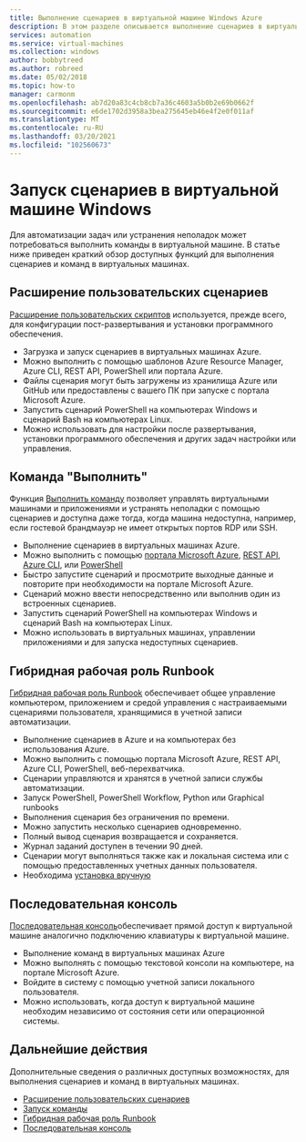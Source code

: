 ```yaml
---
title: Выполнение сценариев в виртуальной машине Windows Azure
description: В этом разделе описывается выполнение сценариев в виртуальной машине Windows
services: automation
ms.service: virtual-machines
ms.collection: windows
author: bobbytreed
ms.author: robreed
ms.date: 05/02/2018
ms.topic: how-to
manager: carmonm
ms.openlocfilehash: ab7d20a83c4cb8cb7a36c4603a5b0b2e69b0662f
ms.sourcegitcommit: e6de1702d3958a3bea275645eb46e4f2e0f011af
ms.translationtype: MT
ms.contentlocale: ru-RU
ms.lasthandoff: 03/20/2021
ms.locfileid: "102560673"
---
```

# <a name="run-scripts-in-your-windows-vm"></a>Запуск сценариев в виртуальной машине Windows

Для автоматизации задач или устранения неполадок может потребоваться выполнить команды в виртуальной машине. В статье ниже приведен краткий обзор доступных функций для выполнения сценариев и команд в виртуальных машинах.

## <a name="custom-script-extension"></a>Расширение пользовательских сценариев

[Расширение пользовательских скриптов](../extensions/custom-script-windows.md) используется, прежде всего, для конфигурации пост-развертывания и установки программного обеспечения.

* Загрузка и запуск сценариев в виртуальных машинах Azure.
* Можно выполнить с помощью шаблонов Azure Resource Manager, Azure CLI, REST API, PowerShell или портала Azure.
* Файлы сценария могут быть загружены из хранилища Azure или GitHub или предоставлены с вашего ПК при запуске с портала Microsoft Azure.
* Запустить сценарий PowerShell на компьютерах Windows и сценарий Bash на компьютерах Linux.
* Можно использовать для настройки после развертывания, установки программного обеспечения и других задач настройки или управления.

## <a name="run-command"></a>Команда "Выполнить"

Функция [Выполнить команду](run-command.md) позволяет управлять виртуальными машинами и приложениями и устранять неполадки с помощью сценариев и доступна даже тогда, когда машина недоступна, например, если гостевой брандмауэр не имеет открытых портов RDP или SSH.

* Выполнение сценариев в виртуальных машинах Azure.
* Можно выполнить с помощью [портала Microsoft Azure](run-command.md), [REST API](/rest/api/compute/virtual%20machines%20run%20commands/runcommand), [Azure CLI](/cli/azure/vm/run-command#az-vm-run-command-invoke), или [PowerShell](/powershell/module/az.compute/invoke-azvmruncommand)
* Быстро запустите сценарий и просмотрите выходные данные и повторите при необходимости на портале Microsoft Azure.
* Сценарий можно ввести непосредственно или выполнив один из встроенных сценариев.
* Запустить сценарий PowerShell на компьютерах Windows и сценарий Bash на компьютерах Linux.
* Можно использовать в виртуальных машинах, управлении приложениями и для запуска недоступных сценариев.

## <a name="hybrid-runbook-worker"></a>Гибридная рабочая роль Runbook

[Гибридная рабочая роль Runbook](../../automation/automation-hybrid-runbook-worker.md) обеспечивает общее управление компьютером, приложением и средой управления с настраиваемыми сценариями пользователя, хранящимися в учетной записи автоматизации.

* Выполнение сценариев в Azure и на компьютерах без использования Azure.
* Можно выполнить с помощью портала Microsoft Azure, REST API, Azure CLI, PowerShell, веб-перехватчика.
* Сценарии управляются и хранятся в учетной записи службы автоматизации.
* Запуск PowerShell, PowerShell Workflow, Python или Graphical runbooks
* Выполнения сценария без ограничения по времени.
* Можно запустить несколько сценариев одновременно.
* Полный вывод сценария возвращается и сохраняется.
* Журнал заданий доступен в течении 90 дней.
* Сценарии могут выполняться также как и локальная система или с помощью предоставленных учетных данных пользователя.
* Необходима [установка вручную](../../automation/automation-windows-hrw-install.md)

## <a name="serial-console"></a>Последовательная консоль

[Последовательная консоль](../troubleshooting/serial-console-windows.md)обеспечивает прямой доступ к виртуальной машине аналогично подключению клавиатуры к виртуальной машине.

* Выполнение команд в виртуальных машинах Azure
* Можно выполнять с помощью текстовой консоли на компьютере, на портале Microsoft Azure.
* Войдите в систему с помощью учетной записи локального пользователя.
* Можно использовать, когда доступ к виртуальной машине необходим независимо от состояния сети или операционной системы.

## <a name="next-steps"></a>Дальнейшие действия

Дополнительные сведения о различных доступных возможностях, для выполнения сценариев и команд в виртуальных машинах.

* [Расширение пользовательских сценариев](../extensions/custom-script-windows.md)
* [Запуск команды](run-command.md)
* [Гибридная рабочая роль Runbook](../../automation/automation-hybrid-runbook-worker.md)
* [Последовательная консоль](../troubleshooting/serial-console-windows.md)
